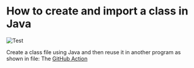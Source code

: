 # How to create and import a class in Java
![Test](https://github.com/philiprbrenan/Ashley/workflows/Test/badge.svg)

Create a class file using Java and then reuse it in another program as shown in file:
The [GitHub Action](https://github.com/philiprbrenan/Ashley/blob/main/.github/workflows/main.yml)
